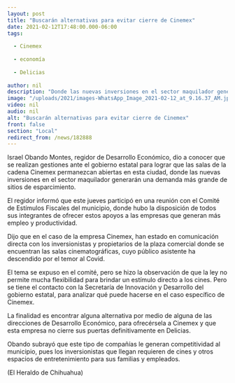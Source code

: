 ```yaml
---
layout: post
title: "Buscarán alternativas para evitar cierre de Cinemex"
date: 2021-02-12T17:48:00.000-06:00
tags:
  
  - Cinemex
  
  - economía
  
  - Delicias
  
author: nil
description: "Donde las nuevas inversiones en el sector maquilador generarán una demanda más grande de sitios de esparcimiento"
image: "/uploads/2021/images-WhatsApp_Image_2021-02-12_at_9.16.37_AM.jpeg"
video: nil
audio: nil
alt: "Buscarán alternativas para evitar cierre de Cinemex"
front: false
section: "Local"
redirect_from: /news/182888
---
```


Israel Obando Montes, regidor de Desarrollo Económico, dio a conocer que se realizan gestiones ante el gobierno estatal para lograr que las salas de la cadena Cinemex permanezcan abiertas en esta ciudad, donde las nuevas inversiones en el sector maquilador generarán una demanda más grande de sitios de esparcimiento.

El regidor informó que este jueves participó en una reunión con el Comité de Estímulos Fiscales del municipio, donde hubo la disposición de todos sus integrantes de ofrecer estos apoyos a las empresas que generan más empleo y productividad.

Dijo que en el caso de la empresa Cinemex, han estado en comunicación directa con los inversionistas y propietarios de la plaza comercial donde se encuentran las salas cinematográficas, cuyo público asistente ha descendido por el temor al Covid.

El tema se expuso en el comité, pero se hizo la observación de que la ley no permite mucha flexibilidad para brindar un estímulo directo a los cines. Pero se tiene el contacto con la Secretaría de Innovación y Desarrollo del gobierno estatal, para analizar qué puede hacerse en el caso específico de Cinemex.

La finalidad es encontrar alguna alternativa por medio de alguna de las direcciones de Desarrollo Económico, para ofrecérsela a Cinemex y que esta empresa no cierre sus puertas definitivamente en Delicias.

Obando subrayó que este tipo de compañías le generan competitividad al municipio, pues los inversionistas que llegan requieren de cines y otros espacios de entretenimiento para sus familias y empleados.

(El Heraldo de Chihuahua)